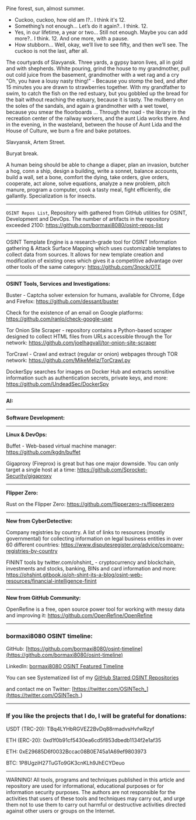 
Pine forest, sun, almost summer.
- Cuckoo, cuckoo, how old am I?..
I think it's 12.
- Something’s not enough... Let’s do it again?..
I think. 12.
- Yes, in our lifetime, a year or two... Still not enough. Maybe you can add more?..
I think. 12. And one more, with a pause.
- How stubborn... Well, okay, we’ll live to see fifty, and then we’ll see. The cuckoo is not the last, after all.


The courtyards of Slavyansk. Three yards, a gypsy baron lives, all in gold and with shepherds. White pouring, grind the house to my grandmother, pull out cold juice from the basement, grandmother with a wet rag and a cry "Oh, you have a lousy nasty thing!" - Because you stomp the bed, and after 15 minutes you are drawn to strawberries together. With my grandfather to swim, to catch the fish on the red estuary, but you gobbled up the bread for the bait without reaching the estuary, because it is tasty. The mulberry on the soles of the sandals, and again a grandmother with a wet towel, because you smear the floorboards ... Through the road - the library in the recreation center of the railway workers, and the aunt Lida works there. And in the evening, in the wasteland, between the house of Aunt Lida and the House of Culture, we burn a fire and bake potatoes.

Slavyansk, Artem Street.


Buryat break.


A human being should be able to change a diaper, plan an invasion, butcher a hog, conn a ship, design a building, write a sonnet, balance accounts, build a wall, set a bone, comfort the dying, take orders, give orders, cooperate, act alone, solve equations, analyze a new problem, pitch manure, program a computer, cook a tasty meal, fight efficiently, die gallantly. Specialization is for insects.

----

```OSINT Repos List```, Repository with gathered from GitHub utilities for OSINT, Development and DevOps. The number of artifacts in the repository exceeded 2100: https://github.com/bormaxi8080/osint-repos-list

----

OSINT Template Engine is a research-grade tool for OSINT Information gathering & Attack Surface Mapping which uses customizable templates to collect data from sources. It allows for new template creation and modification of existing ones which gives it a competitive advantage over other tools of the same category: https://github.com/3nock/OTE

----

**OSINT Tools, Services and Investigations:**

Buster - Captcha solver extension for humans, available for Chrome, Edge and Firefox: https://github.com/dessant/buster

Check for the existence of an email on Google platforms: https://github.com/ranlo/check-google-user

Tor Onion Site Scraper - repository contains a Python-based scraper designed to collect HTML files from URLs accessible through the Tor network: https://github.com/joelhagvall/tor-onion-site-scraper

TorCrawl - Crawl and extract (regular or onion) webpages through TOR network: https://github.com/MikeMeliz/TorCrawl.py

DockerSpy searches for images on Docker Hub and extracts sensitive information such as authentication secrets, private keys, and more: https://github.com/UndeadSec/DockerSpy

----

**AI:**



---

**Software Development:**



----

**Linux & DevOps:**

Buffet - Web-based virtual machine manager: https://github.com/kgdn/buffet

Gigaproxy (Fireprox) is great but has one major downside. You can only target a single host at a time: https://github.com/Sprocket-Security/gigaproxy

----

**Flipper Zero:**

Rust on the Flipper Zero: https://github.com/flipperzero-rs/flipperzero

----

**New from CyberDetective:**

Company registries by country. A list of links to resources (mostly governmental) for collecting information on legal business entities in over 60 different countries: https://www.disputesregister.org/advice/company-registries-by-country

FININT tools by twitter.com/ohshint_ - cryptocurrency and blockchain, investments and stocks, banking, BINs and card information and more: https://ohshint.gitbook.io/oh-shint-its-a-blog/osint-web-resources/financial-intelligence-finint

----

**New from GitHub Community:**

OpenRefine is a free, open source power tool for working with messy data and improving it: https://github.com/OpenRefine/OpenRefine

----
### bormaxi8080 OSINT timeline:

GitHub: [https://github.com/bormaxi8080/osint-timeline](https://github.com/bormaxi8080/osint-timeline)

LinkedIn: [bormaxi8080 OSINT Featured Timeline](https://www.linkedin.com/in/osintech/details/featured/)

You can see Systematized list of my [GitHub Starred OSINT Repositories](https://github.com/bormaxi8080/osint-repos-list)

and contact me on Twitter: [https://twitter.com/OSINTech_](https://twitter.com/OSINTech_)

----
### If you like the projects that I do, I will be grateful for donations:

USDT (TRC-20): TBq4LYHbRGVEZ2BvDq88rmadvsHvfwRzyf

ETH (ERC-20): 0xd1f0b91cf5430ea6cd5f853dbedb1134f2e1af35

ETH: 0xE29685D6f0032Bccac08B0E745a1A69ef9803973

BTC: 1P8UgziH27TuGTo9GK3cnKLh9JhECYDeuo

----

WARNING! All tools, programs and techniques published in this article and repository are used for informational, educational purposes or for information security purposes. The authors are not responsible for the activities that users of these tools and techniques may carry out, and urge them not to use them to carry out harmful or destructive activities directed against other users or groups on the Internet.
